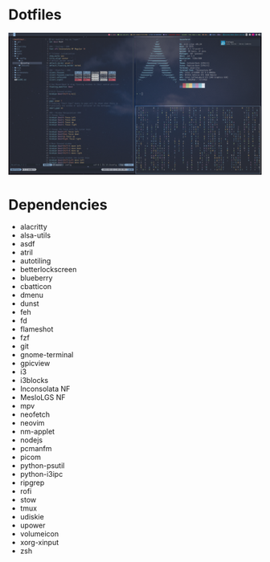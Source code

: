 # Dotfiles
![Alt text](./screenshots/arch.png "Arch")

# Dependencies
- alacritty
- alsa-utils
- asdf
- atril
- autotiling
- betterlockscreen
- blueberry
- cbatticon
- dmenu
- dunst
- feh
- fd
- flameshot
- fzf
- git
- gnome-terminal
- gpicview
- i3
- i3blocks
- Inconsolata NF
- MesloLGS NF
- mpv
- neofetch
- neovim
- nm-applet
- nodejs
- pcmanfm
- picom
- python-psutil
- python-i3ipc
- ripgrep
- rofi
- stow
- tmux
- udiskie
- upower
- volumeicon
- xorg-xinput
- zsh
